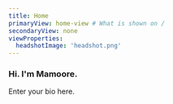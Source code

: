 ```yaml
---
title: Home
primaryView: home-view # What is shown on /
secondaryView: none
viewProperties:
  headshotImage: 'headshot.png'
---
```



<!-- ## Hi. I'm Mamoore. <span class="motion-safe:animate-hand-wave animation-inline">👋</span> -->
### Hi. I'm Mamoore. <hand-wave />

Enter your bio here.
